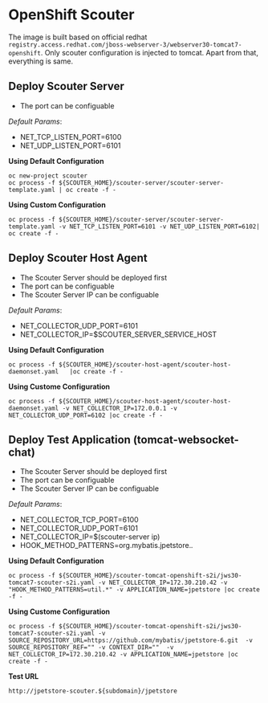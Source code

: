 # OpenShift Scouter

The image is built based on official redhat `registry.access.redhat.com/jboss-webserver-3/webserver30-tomcat7-openshift`. Only scouter configuration is injected to tomcat. Apart from that, everything is same.


Deploy Scouter Server
--------------------
- The port can be configuable 

*Default Params*:
- NET_TCP_LISTEN_PORT=6100
- NET_UDP_LISTEN_PORT=6101

**Using Default Configuration**
```
oc new-project scouter
oc process -f ${SCOUTER_HOME}/scouter-server/scouter-server-template.yaml | oc create -f -
```

**Using Custom Configuration**
```
oc process -f ${SCOUTER_HOME}/scouter-server/scouter-server-template.yaml -v NET_TCP_LISTEN_PORT=6101 -v NET_UDP_LISTEN_PORT=6102| oc create -f -
```

Deploy Scouter Host Agent
--------------------------
- The Scouter Server should be deployed first
- The port can be configuable
- The Scouter Server IP can be configuable

*Default Params*:
- NET_COLLECTOR_UDP_PORT=6101
- NET_COLLECTOR_IP=$SCOUTER_SERVER_SERVICE_HOST

**Using Default Configuration**
```
oc process -f ${SCOUTER_HOME}/scouter-host-agent/scouter-host-daemonset.yaml   |oc create -f -
```

**Using Custome Configuration**
```
oc process -f ${SCOUTER_HOME}/scouter-host-agent/scouter-host-daemonset.yaml -v NET_COLLECTOR_IP=172.0.0.1 -v NET_COLLECTOR_UDP_PORT=6102 |oc create -f -
```

Deploy Test Application (tomcat-websocket-chat)
----------------------------------
- The Scouter Server should be deployed first
- The port can be configuable
- The Scouter Server IP can be configuable

*Default Params*:
- NET_COLLECTOR_TCP_PORT=6100
- NET_COLLECTOR_UDP_PORT=6101
- NET_COLLECTOR_IP=$(scouter-server ip)
- HOOK_METHOD_PATTERNS=org.mybatis.jpetstore.*.*


**Using Default Configuration**
```
oc process -f ${SCOUTER_HOME}/scouter-tomcat-openshift-s2i/jws30-tomcat7-scouter-s2i.yaml -v NET_COLLECTOR_IP=172.30.210.42 -v "HOOK_METHOD_PATTERNS=util.*" -v APPLICATION_NAME=jpetstore |oc create -f -
```

**Using Custome Configuration**
```
oc process -f ${SCOUTER_HOME}/scouter-tomcat-openshift-s2i/jws30-tomcat7-scouter-s2i.yaml -v SOURCE_REPOSITORY_URL=https://github.com/mybatis/jpetstore-6.git  -v SOURCE_REPOSITORY_REF="" -v CONTEXT_DIR=""  -v NET_COLLECTOR_IP=172.30.210.42 -v APPLICATION_NAME=jpetstore |oc create -f -

```

**Test URL**
```
http://jpetstore-scouter.${subdomain}/jpetstore
```
